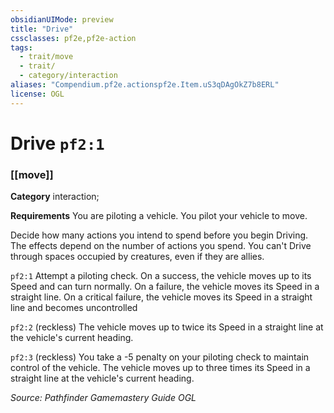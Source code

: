 ```yaml
---
obsidianUIMode: preview
title: "Drive"
cssclasses: pf2e,pf2e-action
tags:
  - trait/move
  - trait/
  - category/interaction
aliases: "Compendium.pf2e.actionspf2e.Item.uS3qDAgOkZ7b8ERL"
license: OGL
---
```

# Drive `pf2:1`

### [[move]]

**Category** interaction; 




**Requirements** You are piloting a vehicle. You pilot your vehicle to move.

Decide how many actions you intend to spend before you begin Driving. The effects depend on the number of actions you spend. You can't Drive through spaces occupied by creatures, even if they are allies.

`pf2:1` Attempt a piloting check. On a success, the vehicle moves up to its Speed and can turn normally. On a failure, the vehicle moves its Speed in a straight line. On a critical failure, the vehicle moves its Speed in a straight line and becomes uncontrolled

`pf2:2` (reckless) The vehicle moves up to twice its Speed in a straight line at the vehicle's current heading.

`pf2:3` (reckless) You take a -5 penalty on your piloting check to maintain control of the vehicle. The vehicle moves up to three times its Speed in a straight line at the vehicle's current heading.

*Source: Pathfinder Gamemastery Guide*
*OGL*